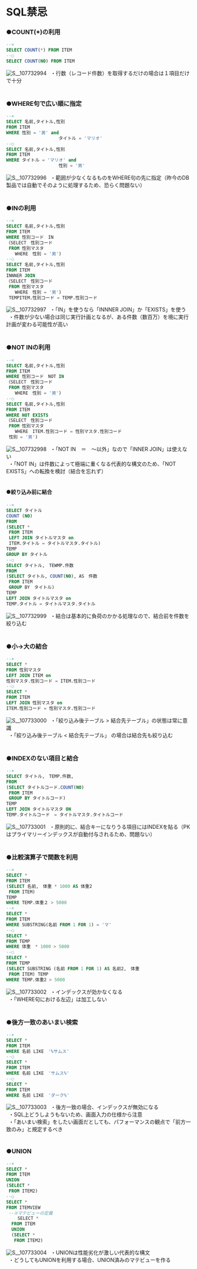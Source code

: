 # SQL禁忌

### ●COUNT(*)の利用
```SQL
--×
SELECT COUNT(*) FROM ITEM
--○
SELECT COUNT(NO) FROM ITEM
```
![S__107732994](https://user-images.githubusercontent.com/81621944/209096889-8b34b63b-d267-4373-b88b-aa88459a6164.jpg)
&ensp;・行数（レコード件数）を取得するだけの場合は１項目だけで十分<br>
<br>

### ●WHERE句で広い順に指定
```SQL
--×
SELECT 名前,タイトル,性別 
FROM ITEM
WHERE 性別 = '男' and
　　　　　　　　　　　　タイトル = 'マリオ'
--○
SELECT 名前,タイトル,性別 
FROM ITEM
WHERE タイトル = 'マリオ' and
　　　　　　　　　　　　性別 = '男'
```
![S__107732996](https://user-images.githubusercontent.com/81621944/209097025-6b7b1c73-1bb6-4459-a6b4-d410c7d01c94.jpg)
&ensp;・範囲が少なくなるものをWHERE句の先に指定（昨今のDB製品では自動でそのように処理するため、恐らく問題ない）<br>
<br>

### ●INの利用
```SQL
--×
SELECT 名前,タイトル,性別 
FROM ITEM
WHERE 性別コード　IN
（SELECT　性別コード　
 FROM 性別マスタ
　　WHERE　性別 = '男')
--○
SELECT 名前,タイトル,性別 
FROM ITEM
INNNER JOIN
（SELECT　性別コード　
 FROM 性別マスタ
　　WHERE　性別 = '男')
 TEMPITEM.性別コード = TEMP.性別コード
```
![S__107732997](https://user-images.githubusercontent.com/81621944/209097165-50ddfec4-a659-4b8a-8a71-4f3ba0d1de7f.jpg)
&ensp;・「IN」を使うなら「INNNER JOIN」か「EXISTS」を使う<br>
&ensp;・件数が少ない場合は同じ実行計画となるが、ある件数（数百万）を境に実行計画が変わる可能性が高い<br>
<br>

### ●NOT INの利用
```SQL
--×
SELECT 名前,タイトル,性別 
FROM ITEM
WHERE 性別コード　NOT IN
（SELECT　性別コード　
 FROM 性別マスタ
　　WHERE　性別 = '男')
--○
SELECT 名前,タイトル,性別 
FROM ITEM
WHERE NOT EXISTS
（SELECT　性別コード　
 FROM 性別マスタ
　　WHERE　ITEM.性別コード = 性別マスタ.性別コード
 性別 = '男')
```
![S__107732998](https://user-images.githubusercontent.com/81621944/209097201-87e4c292-d7a8-49a3-8e96-f040f911b868.jpg)
&ensp;・「NOT IN　＝　〜以外」なので「INNER JOIN」は使えない<br>
&ensp;・「NOT IN」は件数によって極端に重くなる代表的な構文のため、「NOT EXISTS」への転換を検討（結合を忘れず）<br>
<br>

#### ●絞り込み前に結合
```SQL
--×
SELECT タイトル
COUNT (NO)
FROM 
(SELECT * 
 FROM ITEM
 LEFT JOIN タイトルマスタ on
 ITEM.タイトル = タイトルマスタ.タイトル)
TEMP
GROUP BY タイトル
--○
SELECT タイトル,　TEWMP.件数
FROM 
(SELECT タイトル, COUNT(NO), AS　件数
 FROM ITEM
 GROUP BY　タイトル)
TEMP
LEFT JOIN タイトルマスタ on
TEMP.タイトル = タイトルマスタ.タイトル
```
![S__107732999](https://user-images.githubusercontent.com/81621944/209097267-83f288f0-4869-48f8-8e9c-1cfc9e736349.jpg)
&ensp;・結合は基本的に負荷のかかる処理なので、結合前を件数を絞り込む<br>
<br>

### ●小→大の結合
```SQL
--×
SELECT * 
FROM 性別マスタ
LEFT JOIN ITEM on
性別マスタ.性別コード = ITEM.性別コード
--○
SELECT * 
FROM ITEM
LEFT JOIN 性別マスタ on
ITEM.性別コード = 性別マスタ.性別コード
```
![S__107733000](https://user-images.githubusercontent.com/81621944/209097316-06358298-1264-4f7e-bb71-73c4e1cef6be.jpg)
&ensp;・「絞り込み後テーブル > 結合先テーブル」の状態は常に意識<br>
&ensp;・「絞り込み後テーブル < 結合先テーブル」 の場合は結合先も絞り込む<br>
<br>

### ●INDEXのない項目と結合
```SQL
--×
SELECT タイトル,　TEMP.件数,
FROM
(SELECT タイトルコード.COUNT(NO)
 FROM ITEM
 GROUP BY タイトルコード)
TEMP
LEFT JOIN タイトルマスタ ON
TEMP.タイトルコード　= タイトルマスタ.タイトルコード
```
![S__107733001](https://user-images.githubusercontent.com/81621944/209097414-9d40a08c-bbf9-41c9-a4bc-996d56ddacf1.jpg)
&ensp;・原則的に、結合キーになりうる項目にはINDEXを貼る（PKはプライマリーインデックスが自動付与されるため、問題ない）<br>
<br>

### ●比較演算子で関数を利用
```SQL
--×
SELECT *
FROM ITEM
(SELECT 名前,　体重 * 1000 AS 体重2
 FROM ITEM)
TEMP
WHERE TEMP.体重２ > 5000
--×
SELECT *
FROM ITEM
WHERE SUBSTRING(名前 FROM 1 FOR 1) = 'マ'
--○
SELECT *
FROM TEMP
WHERE 体重　* 1000 > 5000
--○
SELECT *
FROM TEMP
(SELECT SUBSTRING (名前 FROM 1 FOR 1) AS 名前2,　体重
 FROM ITEM) TEMP
WHERE TEMP.体重2 > 5000
```
![S__107733002](https://user-images.githubusercontent.com/81621944/209097472-847e5327-1011-4a57-93a2-d7a20017c794.jpg)
&ensp;・インデックスが効かなくなる<br>
&ensp;・「WHERE句における左辺」は加工しない<br>
<br>

### ●後方一致のあいまい検索
```SQL
--×
SELECT *
FROM ITEM
WHERE 名前 LIKE　'%サムス'
--○
SELECT *
FROM ITEM
WHERE 名前 LIKE　'サムス%'
--○
SELECT *
FROM ITEM
WHERE 名前 LIKE　'ダーク%'
```
![S__107733003](https://user-images.githubusercontent.com/81621944/209097539-ff914951-6059-4e86-9325-00d9d9ffbe8b.jpg)
&ensp;・後方一致の場合、インデックスが無効になる<br>
&ensp;・SQL上どうしようもないため、画面入力の仕様から注意<br>
&ensp;・「あいまい検索」をしたい画面だとしても、パフォーマンスの観点で「前方一致のみ」と規定するべき<br>
<br>

### ●UNION
```SQL
--×
SELECT *
FROM ITEM
UNION
(SELECT *
 FROM ITEM2)
--○
SELECT *
FROM ITEMVIEW
 --※マテビューの定義
 　　SELECT * 
  FROM ITEM
  UNION
  (SELECT *
   FROM ITEM2)
```
![S__107733004](https://user-images.githubusercontent.com/81621944/209097569-a544be84-96e1-4e49-913f-ebd6fd8cdd96.jpg)
&ensp;・UNIONは性能劣化が激しい代表的な構文<br>
&ensp;・どうしてもUNIONを利用する場合、UNION済みのマテビューを作る<br>
<br>
